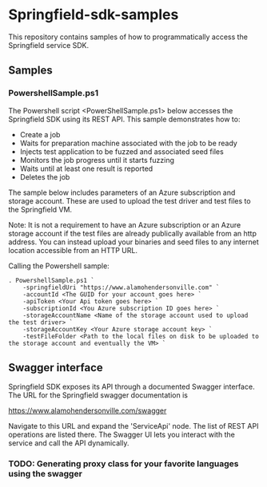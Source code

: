# Springfield-sdk-samples

This repository contains samples of how to programmatically access the Springfield service SDK.

## Samples

### PowershellSample.ps1

The Powershell script <PowerShellSample.ps1> below accesses the Springfield SDK using its REST API.
This sample demonstrates how to:
  - Create a job 
  - Waits for preparation machine associated with the job to be ready 
  - Injects test application to be fuzzed and associated seed files
  - Monitors the job progress until it starts fuzzing
  - Waits until at least one result is reported
  - Deletes the job 

The sample below includes parameters of an Azure subscription and storage account. These are used to upload the test driver and test files to the Springfield VM. 

Note:  It is not a requirement to have an Azure subscription or an Azure storage account if the test files are already publically available from an http address.  You can instead upload your binaries and seed files to any internet location accessible from an HTTP URL.  

Calling the Powershell sample:

    . PowershellSample.ps1 `
        -springfieldUri "https://www.alamohendersonville.com" `
        -accountId <The GUID for your account goes here> `
        -apiToken <Your Api token goes here> `
        -subscriptionId <You Azure subscription ID goes here> `
        -storageAccountName <Name of the storage account used to upload the test driver> `
        -storageAccountKey <Your Azure storage account key> `
        -testFileFolder <Path to the local files on disk to be uploaded to the storage account and eventually the VM> `

## Swagger interface

Springfield SDK exposes its API through a documented Swagger interface. The URL for the Springfield swagger documentation is

https://www.alamohendersonville.com/swagger

Navigate to this URL and expand the 'ServiceApi' node. The list of REST API operations are listed there.
The Swagger UI lets you interact with the service and call the API dynamically.

### TODO: Generating proxy class for your favorite languages using the swagger
